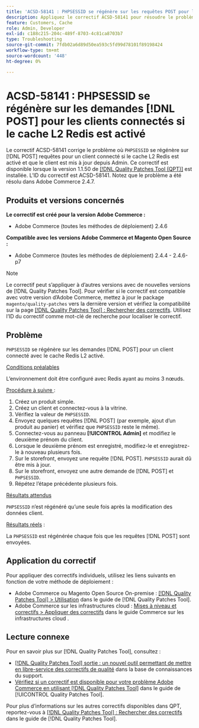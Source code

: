 ```yaml
---
title: 'ACSD-58141 : PHPSESSID se régénère sur les requêtes POST pour les clients connectés avec le cache L2 Redis activé'
description: Appliquez le correctif ACSD-58141 pour résoudre le problème Adobe Commerce où « PHPSESSID » se régénère sur les requêtes POST sur la zone Storefront pour un client connecté avec le cache L2 Redis activé, et le client est mis à jour à partir de Admin.
feature: Customers, Cache
role: Admin, Developer
exl-id: c188c215-204c-489f-8703-4c81ca8703b7
type: Troubleshooting
source-git-commit: 7fdb02a6d89d50ea593c5fd99d78101f89198424
workflow-type: tm+mt
source-wordcount: '448'
ht-degree: 0%

---
```


# ACSD-58141 : PHPSESSID se régénère sur les demandes [!DNL POST] pour les clients connectés si le cache L2 Redis est activé

Le correctif ACSD-58141 corrige le problème où `PHPSESSID` se régénère sur [!DNL POST] requêtes pour un client connecté si le cache L2 Redis est activé et que le client est mis à jour depuis Admin. Ce correctif est disponible lorsque la version 1.1.50 de [[!DNL Quality Patches Tool (QPT)]](https://experienceleague.adobe.com/en/docs/commerce-operations/tools/quality-patches-tool/quality-patches-tool-to-self-serve-quality-patches) est installée. L’ID du correctif est ACSD-58141. Notez que le problème a été résolu dans Adobe Commerce 2.4.7.

## Produits et versions concernés

**Le correctif est créé pour la version Adobe Commerce :**

* Adobe Commerce (toutes les méthodes de déploiement) 2.4.6

**Compatible avec les versions Adobe Commerce et Magento Open Source :**

* Adobe Commerce (toutes les méthodes de déploiement) 2.4.4 - 2.4.6-p7

>[!NOTE]
>
>Le correctif peut s’appliquer à d’autres versions avec de nouvelles versions de [!DNL Quality Patches Tool]. Pour vérifier si le correctif est compatible avec votre version d’Adobe Commerce, mettez à jour le package `magento/quality-patches` vers la dernière version et vérifiez la compatibilité sur la page [[!DNL Quality Patches Tool] : Rechercher des correctifs](https://experienceleague.adobe.com/tools/commerce-quality-patches/index.html). Utilisez l’ID du correctif comme mot-clé de recherche pour localiser le correctif.

## Problème

`PHPSESSID` se régénère sur les demandes [!DNL POST] pour un client connecté avec le cache Redis L2 activé.

<u>Conditions préalables</u>

L’environnement doit être configuré avec Redis ayant au moins 3 nœuds.

<u>Procédure à suivre </u> :

1. Créez un produit simple.
1. Créez un client et connectez-vous à la vitrine.
1. Vérifiez la valeur de `PHPSESSID`.
1. Envoyez quelques requêtes [!DNL POST] (par exemple, ajout d’un produit au panier) et vérifiez que `PHPSESSID` reste le même).
1. Connectez-vous au panneau **[!UICONTROL Admin]** et modifiez le deuxième prénom du client.
1. Lorsque le deuxième prénom est enregistré, modifiez-le et enregistrez-le à nouveau plusieurs fois.
1. Sur le storefront, envoyez une requête [!DNL POST]. `PHPSESSID` aurait dû être mis à jour.
1. Sur le storefront, envoyez une autre demande de [!DNL POST] et `PHPSESSID`.
1. Répétez l’étape précédente plusieurs fois.

<u>Résultats attendus</u>

`PHPSESSID` n’est régénéré qu’une seule fois après la modification des données client.

<u>Résultats réels</u> :

La `PHPSESSID` est régénérée chaque fois que les requêtes [!DNL POST] sont envoyées.

## Application du correctif

Pour appliquer des correctifs individuels, utilisez les liens suivants en fonction de votre méthode de déploiement :

* Adobe Commerce ou Magento Open Source On-premise : [[!DNL Quality Patches Tool] > Utilisation](/help/tools/quality-patches-tool/usage.md) dans le guide de [!DNL Quality Patches Tool].
* Adobe Commerce sur les infrastructures cloud : [Mises à niveau et correctifs > Appliquer des correctifs](https://experienceleague.adobe.com/docs/commerce-cloud-service/user-guide/develop/upgrade/apply-patches.html) dans le guide Commerce sur les infrastructures cloud .

## Lecture connexe

Pour en savoir plus sur [!DNL Quality Patches Tool], consultez :

* [[!DNL Quality Patches Tool] sortie : un nouvel outil permettant de mettre en libre-service des correctifs de qualité](https://experienceleague.adobe.com/en/docs/commerce-operations/tools/quality-patches-tool/quality-patches-tool-to-self-serve-quality-patches) dans la base de connaissances du support.
* [Vérifiez si un correctif est disponible pour votre problème Adobe Commerce en utilisant [!DNL Quality Patches Tool]](/help/tools/quality-patches-tool/patches-available-in-qpt/check-patch-for-magento-issue-with-magento-quality-patches.md) dans le guide de [!UICONTROL Quality Patches Tool].


Pour plus d’informations sur les autres correctifs disponibles dans QPT, reportez-vous à [[!DNL Quality Patches Tool] : Rechercher des correctifs](https://experienceleague.adobe.com/tools/commerce-quality-patches/index.html) dans le guide de [!DNL Quality Patches Tool].

